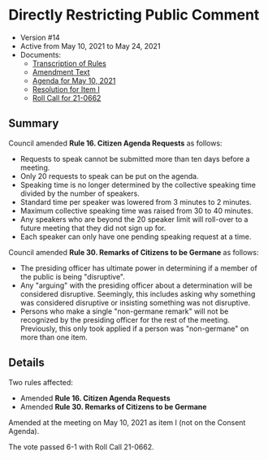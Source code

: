# Directly Restricting Public Comment

- Version #14
- Active from May 10, 2021 to May 24, 2021 
- Documents:
    - [Transcription of Rules](#/view/rules-archive~2021_05_10~transcription)
    - [Amendment Text](#/view/rules-archive~2021_05_10~amendment)
    - [Agenda for May 10, 2021](assets/rules-archive/2021_05_10/agenda.pdf)
    - [Resolution for Item I](assets/rules-archive/2021_05_10/resolution.pdf)
    - [Roll Call for 21-0662](assets/rules-archive/2021_05_10/roll_call.pdf)

## Summary

Council amended **Rule 16. Citizen Agenda Requests** as follows:

- Requests to speak cannot be submitted more than ten days before a meeting.
- Only 20 requests to speak can be put on the agenda.
- Speaking time is no longer determined by the collective speaking time divided by the number of speakers.
- Standard time per speaker was lowered from 3 minutes to 2 minutes.
- Maximum collective speaking time was raised from 30 to 40 minutes.
- Any speakers who are beyond the 20 speaker limit will roll-over to a future meeting that they did not sign up for.
- Each speaker can only have one pending speaking request at a time. 

Council amended **Rule 30. Remarks of Citizens to be Germane** as follows:

- The presiding officer has ultimate power in determining if a member of the public is being "disruptive".
- Any "arguing" with the presiding officer about a determination will be considered disruptive. Seemingly, this includes asking why something was considered disruptive or insisting something was not disruptive.
- Persons who make a single "non-germane remark" will not be recognized by the presiding officer for the rest of the meeting. Previously, this only took applied if a person was "non-germane" on more than one item. 
    
## Details

Two rules affected:

- Amended **Rule 16. Citizen Agenda Requests**
- Amended **Rule 30. Remarks of Citizens to be Germane**

Amended at the meeting on May 10, 2021 as item I (not on the Consent Agenda).

The vote passed 6-1 with Roll Call 21-0662.
